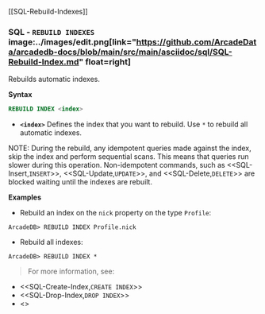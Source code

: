 [[SQL-Rebuild-Indexes]]
### SQL - `REBUILD INDEXES` image:../images/edit.png[link="https://github.com/ArcadeData/arcadedb-docs/blob/main/src/main/asciidoc/sql/SQL-Rebuild-Index.md" float=right]

Rebuilds automatic indexes.

**Syntax**

```sql
REBUILD INDEX <index>
```

- **`<index>`** Defines the index that you want to rebuild.  Use `*` to rebuild all automatic indexes.

NOTE: During the rebuild, any idempotent queries made against the index, skip the index and perform sequential scans.  This means that queries run slower during this operation.  Non-idempotent commands, such as <<SQL-Insert,`INSERT`>>, <<SQL-Update,`UPDATE`>>, and <<SQL-Delete,`DELETE`>> are blocked waiting until the indexes are rebuilt.

**Examples**

- Rebuild an index on the `nick` property on the type `Profile`:

```
ArcadeDB> REBUILD INDEX Profile.nick
```

- Rebuild all indexes:
  
```
ArcadeDB> REBUILD INDEX *
```

>For more information, see:

- <<SQL-Create-Index,`CREATE INDEX`>>
- <<SQL-Drop-Index,`DROP INDEX`>>
- <<Indexes>>
